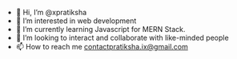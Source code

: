 - 👋 Hi, I’m @xpratiksha
- 👀 I’m interested in web development
- 🌱 I’m currently learning Javascript for MERN Stack.
- 💞️ I’m looking to interact and collaborate with like-minded people
- 📫 How to reach me contactpratiksha.ix@gmail.com

<!---
xpratiksha/xpratiksha is a ✨ special ✨ repository because its `README.md` (this file) appears on your GitHub profile.
You can click the Preview link to take a look at your changes.
--->
